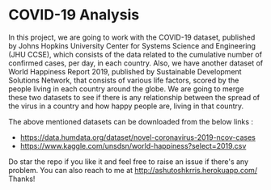 # COVID-19 Analysis

 In this project, we are going to work with the COVID-19 dataset, published by Johns Hopkins University Center for Systems Science and Engineering (JHU CCSE), which consists of the data related to the cumulative number of confirmed cases, per day, in each country. Also, we have another dataset of World Happiness Report 2019, published by Sustainable Development Solutions Network, that consists of various life factors, scored by the people living in each country around the globe.  We are going to merge these two datasets to see if there is any relationship between the spread of the virus in a country and how happy people are, living in that country.
 
 The above mentioned datasets can be downloaded from the below links : 
 * https://data.humdata.org/dataset/novel-coronavirus-2019-ncov-cases
 * https://www.kaggle.com/unsdsn/world-happiness?select=2019.csv
 
 Do star the repo if you like it and feel free to raise an issue if there's any problem.
 You can also reach to me at http://ashutoshkrris.herokuapp.com/
 Thanks!
